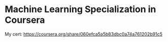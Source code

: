 # Machine Learning Specialization in Coursera

My cert: https://coursera.org/share/060efca5a5b83dbc0a74a761202b91c5
